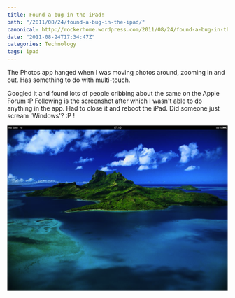 ```yaml
---
title: Found a bug in the iPad!
path: "/2011/08/24/found-a-bug-in-the-ipad/"
canonical: http://rockerhome.wordpress.com/2011/08/24/found-a-bug-in-the-ipad/
date: "2011-08-24T17:34:47Z"
categories: Technology
tags: ipad
---
```


The Photos app hanged when I was moving photos around, zooming in and out. Has something to do with multi-touch. <span class="more"></span>

Googled it and found lots of people cribbing about the same on the Apple Forum :P Following is the screenshot after which I wasn't able to do anything in the app. Had to close it and reboot the iPad. Did someone just scream 'Windows'? :P !

![Taken when the Photo app hanged on the iPad](./imgs/ipad.png)
